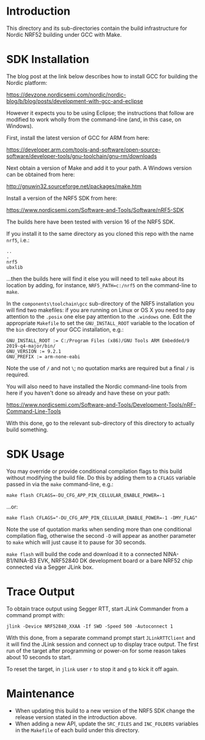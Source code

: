 # Introduction
This directory and its sub-directories contain the build infrastructure for Nordic NRF52 building under GCC with Make.

# SDK Installation
The blog post at the link below describes how to install GCC for building the Nordic platform:

https://devzone.nordicsemi.com/nordic/nordic-blog/b/blog/posts/development-with-gcc-and-eclipse

However it expects you to be using Eclipse; the instructions that follow are modified to work wholly from the command-line (and, in this case, on Windows).

First, install the latest version of GCC for ARM from here:

https://developer.arm.com/tools-and-software/open-source-software/developer-tools/gnu-toolchain/gnu-rm/downloads

Next obtain a version of Make and add it to your path.  A Windows version can be obtained from here:

http://gnuwin32.sourceforge.net/packages/make.htm

Install a version of the NRF5 SDK from here:

https://www.nordicsemi.com/Software-and-Tools/Software/nRF5-SDK

The builds here have been tested with version 16 of the NRF5 SDK.

If you install it to the same directory as you cloned this repo with the name `nrf5`, i.e.:

```
..
.
nrf5
ubxlib
```

...then the builds here will find it else you will need to tell `make` about its location by adding, for instance, `NRF5_PATH=c:/nrf5` on the command-line to `make`.

In the `components\toolchain\gcc` sub-directory of the NRF5 installation you will find two makefiles: if you are running on Linux or OS X you need to pay attention to the `.posix` one else pay attention to the `.windows` one.  Edit the appropriate `Makefile` to set the `GNU_INSTALL_ROOT` variable to the location of the `bin` directory of your GCC installation, e.g.:

```
GNU_INSTALL_ROOT := C:/Program Files (x86)/GNU Tools ARM Embedded/9 2019-q4-major/bin/
GNU_VERSION := 9.2.1
GNU_PREFIX := arm-none-eabi
```

Note the use of `/` and not `\`; no quotation marks are required but a final `/` is required.

You will also need to have installed the Nordic command-line tools from here if you haven't done so already and have these on your path:

https://www.nordicsemi.com/Software-and-Tools/Development-Tools/nRF-Command-Line-Tools

With this done, go to the relevant sub-directory of this directory to actually build something.

# SDK Usage
You may override or provide conditional compilation flags to this build without modifying the build file.  Do this by adding them to a `CFLAGS` variable passed in via the `make` command-line, e.g.:

`make flash CFLAGS=-DU_CFG_APP_PIN_CELLULAR_ENABLE_POWER=-1`

...or:

`make flash CFLAGS="-DU_CFG_APP_PIN_CELLULAR_ENABLE_POWER=-1 -DMY_FLAG"`

Note the use of quotation marks when sending more than one conditional compilation flag, otherwise the second `-D` will appear as another parameter to `make` which will just cause it to pause for 30 seconds.

`make flash` will build the code and download it to a connected NINA-B1/NINA-B3 EVK, NRF52840 DK development board or a bare NRF52 chip connected via a Segger JLink box.

# Trace Output
To obtain trace output using Segger RTT, start JLink Commander from a command prompt with:

```
jlink -Device NRF52840_XXAA -If SWD -Speed 500 -Autoconnect 1
```

With this done, from a separate command prompt start `JLinkRTTClient` and it will find the JLink session and connect up to display trace output.  The first run of the target after programming or power-on for some reason takes about 10 seconds to start.

To reset the target, in `jlink` user `r` to stop it and `g` to kick it off again.

# Maintenance
- When updating this build to a new version of the NRF5 SDK change the release version stated in the introduction above.
- When adding a new API, update the `SRC_FILES` and `INC_FOLDERS` variables in the `Makefile` of each build under this directory.